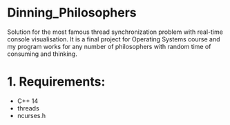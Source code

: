 # Dinning_Philosophers
Solution for the most famous thread synchronization problem with real-time console visualisation. It is a final project for Operating Systems course and my program works for any number of philosophers with random time of consuming and thinking.  
# 1. Requirements:
+ C++ 14
+ threads
+ ncurses.h
